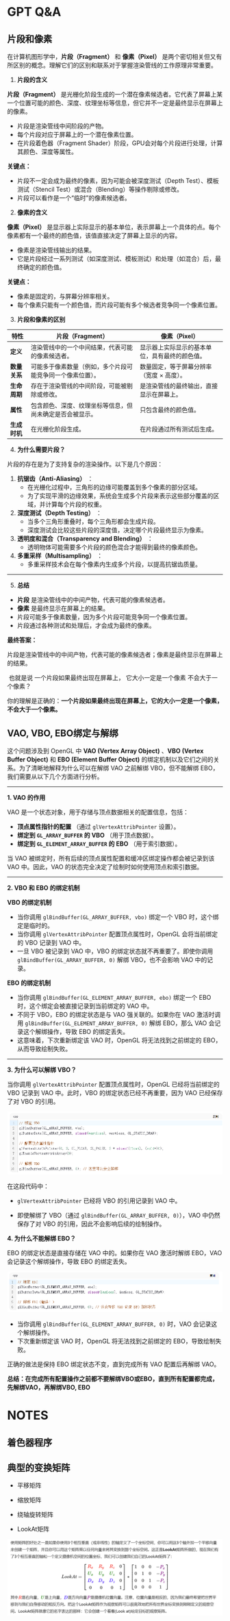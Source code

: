 # GPT Q&A

## 片段和像素

在计算机图形学中，**片段（Fragment）** 和 **像素（Pixel）** 是两个密切相关但又有所区别的概念。理解它们的区别和联系对于掌握渲染管线的工作原理非常重要。

1. **片段的含义**

**片段（Fragment）** 是光栅化阶段生成的一个潜在像素候选者。它代表了屏幕上某一个位置可能的颜色、深度、纹理坐标等信息，但它并不一定是最终显示在屏幕上的像素。

- 片段是渲染管线中间阶段的产物。
- 每个片段对应于屏幕上的一个潜在像素位置。
- 在片段着色器（Fragment Shader）阶段，GPU会对每个片段进行处理，计算其颜色、深度等属性。

**关键点：**

- 片段不一定会成为最终的像素，因为可能会被深度测试（Depth Test）、模板测试（Stencil Test）或混合（Blending）等操作剔除或修改。
- 片段可以看作是一个“临时”的像素候选者。

2. **像素的含义**

**像素（Pixel）** 是显示器上实际显示的基本单位，表示屏幕上一个具体的点。每个像素都有一个最终的颜色值，该值直接决定了屏幕上显示的内容。

- 像素是渲染管线输出的结果。
- 它是片段经过一系列测试（如深度测试、模板测试）和处理（如混合）后，最终确定的颜色值。

**关键点：**

- 像素是固定的，与屏幕分辨率相关。
- 每个像素只能有一个颜色值，而片段可能有多个候选者竞争同一个像素位置。

3. **片段和像素的区别**

| **特性**     | **片段（Fragment）**                                       | **像素（Pixel）**                              |
| ------------ | ---------------------------------------------------------- | ---------------------------------------------- |
| **定义**     | 渲染管线中的一个中间结果，代表可能的像素候选者。           | 显示器上实际显示的基本单位，具有最终的颜色值。 |
| **数量关系** | 可能多于像素数量（例如，多个片段可能竞争同一个像素位置）。 | 数量固定，等于屏幕分辨率（宽度 × 高度）。      |
| **生命周期** | 存在于渲染管线的中间阶段，可能被剔除或修改。               | 是渲染管线的最终输出，直接显示在屏幕上。       |
| **属性**     | 包含颜色、深度、纹理坐标等信息，但尚未确定是否会被显示。   | 只包含最终的颜色值。                           |
| **生成时机** | 在光栅化阶段生成。                                         | 在片段通过所有测试后生成。                     |

4. **为什么需要片段？**

片段的存在是为了支持复杂的渲染操作。以下是几个原因：

1. **抗锯齿（Anti-Aliasing）** ：
   - 在光栅化过程中，三角形的边缘可能覆盖到多个像素的部分区域。
   - 为了实现平滑的边缘效果，系统会生成多个片段来表示这些部分覆盖的区域，并计算每个片段的权重。
2. **深度测试（Depth Testing）** ：
   - 当多个三角形重叠时，每个三角形都会生成片段。
   - 深度测试会比较这些片段的深度值，决定哪个片段最终显示为像素。
3. **透明度和混合（Transparency and Blending）** ：
   - 透明物体可能需要多个片段的颜色混合才能得到最终的像素颜色。
4. **多重采样（Multisampling）** ：
   - 多重采样技术会在每个像素内生成多个片段，以提高抗锯齿质量。

------

5. **总结**

- **片段** 是渲染管线中的中间产物，代表可能的像素候选者。
- **像素** 是最终显示在屏幕上的结果。
- 片段可能多于像素数量，因为多个片段可能竞争同一个像素位置。
- 片段通过各种测试和处理后，才会成为最终的像素。

**最终答案：**

片段是渲染管线中的中间产物，代表可能的像素候选者；像素是最终显示在屏幕上的结果。

​							也就是说 一个片段如果最终出现在屏幕上， 它大小一定是一个像素 不会大于一个像素？

你的理解是正确的：**一个片段如果最终出现在屏幕上，它的大小一定是一个像素，不会大于一个像素。**



## VAO, VBO, EBO绑定与解绑

这个问题涉及到 OpenGL 中 **VAO (Vertex Array Object)** 、**VBO (Vertex Buffer Object)** 和 **EBO (Element Buffer Object)** 的绑定机制以及它们之间的关系。为了清晰地解释为什么可以在解绑 VAO 之前解绑 VBO，但不能解绑 EBO，我们需要从以下几个方面进行分析。

------

 **1. VAO 的作用**

VAO 是一个状态对象，用于存储与顶点数据相关的配置信息，包括：

- **顶点属性指针的配置** （通过 `glVertexAttribPointer` 设置）。
- **绑定到 `GL_ARRAY_BUFFER` 的 VBO** （用于顶点数据）。
- **绑定到 `GL_ELEMENT_ARRAY_BUFFER` 的 EBO** （用于索引数据）。

当 VAO 被绑定时，所有后续的顶点属性配置和缓冲区绑定操作都会被记录到该 VAO 中。因此，VAO 的状态完全决定了绘制时如何使用顶点和索引数据。

------

 **2. VBO 和 EBO 的绑定机制**

 **VBO 的绑定机制**

- 当你调用 `glBindBuffer(GL_ARRAY_BUFFER, vbo)` 绑定一个 VBO 时，这个绑定是临时的。
- 当你调用 `glVertexAttribPointer` 配置顶点属性时，OpenGL 会将当前绑定的 VBO 记录到 VAO 中。
- 一旦 VBO 被记录到 VAO 中，VBO 的绑定状态就不再重要了。即使你调用 `glBindBuffer(GL_ARRAY_BUFFER, 0)` 解绑 VBO，也不会影响 VAO 中的记录。

 **EBO 的绑定机制**

- 当你调用 `glBindBuffer(GL_ELEMENT_ARRAY_BUFFER, ebo)` 绑定一个 EBO 时，这个绑定会被直接记录到当前绑定的 VAO 中。
- 不同于 VBO，EBO 的绑定状态是与 VAO 强关联的。如果你在 VAO 激活时调用 `glBindBuffer(GL_ELEMENT_ARRAY_BUFFER, 0)` 解绑 EBO，那么 VAO 会记录这个解绑操作，导致 EBO 的绑定丢失。
- 这意味着，下次重新绑定该 VAO 时，OpenGL 将无法找到之前绑定的 EBO，从而导致绘制失败。

------

 **3. 为什么可以解绑 VBO？**

当你调用 `glVertexAttribPointer` 配置顶点属性时，OpenGL 已经将当前绑定的 VBO 记录到 VAO 中。此时，VBO 的绑定状态已经不再重要，因为 VAO 已经保存了对 VBO 的引用。

![image-20250319092715144](./learn_opengl.assets/image-20250319092715144.png)

在这段代码中：

- `glVertexAttribPointer` 已经将 VBO 的引用记录到 VAO 中。

- 即使解绑了 VBO（通过 `glBindBuffer(GL_ARRAY_BUFFER, 0)`），VAO 中仍然保存了对 VBO 的引用，因此不会影响后续的绘制操作。

**4. 为什么不能解绑 EBO？**

  EBO 的绑定状态是直接存储在 VAO 中的。如果你在 VAO 激活时解绑 EBO，VAO 会记录这个解绑操作，导致 EBO 的绑定丢失。

![image-20250319092756075](./learn_opengl.assets/image-20250319092756075.png)

- 当你调用 `glBindBuffer(GL_ELEMENT_ARRAY_BUFFER, 0)` 时，VAO 会记录这个解绑操作。
- 下次重新绑定该 VAO 时，OpenGL 将无法找到之前绑定的 EBO，导致绘制失败。

正确的做法是保持 EBO 绑定状态不变，直到完成所有 VAO 配置后再解绑 VAO。

**总结：在完成所有配置操作之前都不要解绑VBO或EBO，直到所有配置都完成，先解绑VAO，再解绑VBO, EBO**

# NOTES 

## 着色器程序



## 典型的变换矩阵

- 平移矩阵

- 缩放矩阵

- 绕轴旋转矩阵

- LookAt矩阵

![image-20250408085329048](./learn_opengl.assets/image-20250408085329048.png)
